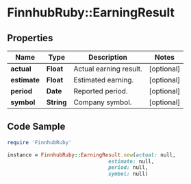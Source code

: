 # FinnhubRuby::EarningResult

## Properties

Name | Type | Description | Notes
------------ | ------------- | ------------- | -------------
**actual** | **Float** | Actual earning result. | [optional] 
**estimate** | **Float** | Estimated earning. | [optional] 
**period** | **Date** | Reported period. | [optional] 
**symbol** | **String** | Company symbol. | [optional] 

## Code Sample

```ruby
require 'FinnhubRuby'

instance = FinnhubRuby::EarningResult.new(actual: null,
                                 estimate: null,
                                 period: null,
                                 symbol: null)
```


